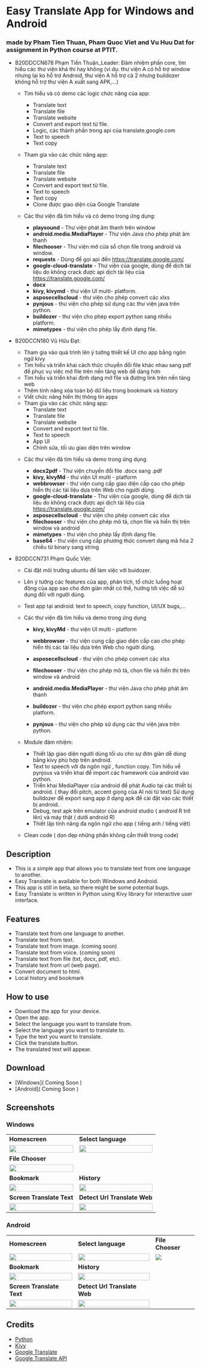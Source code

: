 # Easy Translate App for Windows and Android
### made by Pham Tien Thuan, Pham Quoc Viet and Vu Huu Dat for assignment in Python course at PTIT.
- B20DDCCN678 Phạm Tiến Thuận_Leader: Đảm nhiệm phần core, tìm hiểu các thư viện khả thi hay không (ví dụ: thư viện A có hỗ trợ window nhưng lại ko hỗ trợ Android, thư viện A hỗ trợ cả 2 nhưng buildozer không hỗ trợ thư viện A xuất sang APK,...)
    - Tìm hiểu và có demo các logic chức năng của app:
        * Translate text
        * Translate file
        * Translate website
        * Convert and export text từ file.
        * Logic, các thành phần trong api của translate.google.com
        * Text to speech
        * Text copy
    - Tham gia vào các chức năng app:
        * Translate text
        * Translate file
        * Translate website
        * Convert and export text từ file.
        * Text to speech
        * Text copy
        * Clone được giao diện của Google Translate
 
    - Các thư viện đã tìm hiểu và có demo trong ứng dụng:
        * **playsound** - Thư viện phát âm thanh trên window
        * **android.media.MediaPlayer** - Thư viện Java cho phép phát âm thanh
        * **filechooser** - Thư viện mở cửa sổ chọn file trong android và window.
        * **requests** - Dùng để gọi api đến https://translate.google.com/
        * **google-cloud-translate** - Thư viện của google, dùng để dịch tài liệu do không crack được api dịch tài liệu của https://translate.google.com/      
        * **docx**
        * **kivy, kivymd** - thư viện UI multi- platform.
        * **asposecellscloud** - thư viện cho phép convert các xlxs
        * **pynjous** - thư viện cho phép sử dụng các thư viện java trên python.
        * **buildozer** - thư viện cho phép export python sang nhiều platform.
        * **mimetypes** - thư viện cho phép lấy định dạng file.
        
- B20DCCN180 Vũ Hữu Đạt:
    + Tham gia vào quá trình lên ý tưởng thiết kế UI cho app bằng ngôn ngữ kivy
    + Tìm hiểu và triển khai cách thức chuyển đổi file khác nhau sang pdf để phục vụ việc mở file trên nền tảng web dễ dàng hơn
    + Tìm hiểu và triển khai định dạng mở file và đường link trên nền tảng web
    + Thêm tính năng xóa toàn bộ dữ liệu trong bookmark và history
    + Viết chức năng hiển thị thông tin apps
    - Tham gia vào các chức năng app:
        * Translate text
        * Translate file
        * Translate website
        * Convert and export text từ file.
        * Text to speech
        * App UI
        * Chỉnh sửa, tối ưu giao diện trên window
 
    + Các thư viện đã tìm hiểu và demo trong ứng dụng
    
        * **docx2pdf** - Thư viện chuyển đổi file .docx sang .pdf
        * **kivy, kivyMd** - thư viện UI multi - platform
        * **webbrowser** - thư viện cung cấp giao diện cấp cao cho phép hiển thị các tài liệu dựa trên Web cho người dùng.  
        * **google-cloud-translate** - Thư viện của google, dùng để dịch tài liệu do không crack được api dịch tài liệu của https://translate.google.com/
        * **asposecellscloud** - thư viện cho phép convert các xlsx
        * **filechooser** - thư viện cho phép mô tả, chọn file và hiển thị trên window và android
        * **mimetypes** -  thư viện cho phép lấy định dạng file.
        * **base64** - thư viện cung cấp phương thức convert dạng mã hóa 2 chiều từ binary sang string

- B20DCCN731 Phạm Quốc Việt:
    + Cài đặt môi trường ubuntu để làm việc với buidozer.
    + Lên ý tưởng các features của app, phân tích, tổ chức luồng hoạt động của app sao cho đơn giản nhất có thể, hướng tới việc dễ sử dụng đối với người dùng.
    + Test app tại android: text to speech, copy function, UI/UX bugs,...
    + Các thư viện đã tìm hiểu và demo trong ứng dụng
        * **kivy, kivyMd** - thư viện UI multi - platform
        * **webbrowser** - thư viện cung cấp giao diện cấp cao cho phép hiển thị các tài liệu dựa trên Web cho người dùng.
        * **asposecellscloud** - thư viện cho phép convert các xlsx
 
        * **filechooser** - thư viện cho phép mô tả, chọn file và hiển thị trên window và android
        * **android.media.MediaPlayer** - thư viện Java cho phép phát âm thanh
        * **buildozer** - thư viện cho phép export python sang nhiều platform.
        * **pynjous** - thư viện cho phép sử dụng các thư viện java trên python.
 
 
    + Module đảm nhiệm:
        * Thiết lập giao diện người dùng tối ưu cho sự đơn giản dễ dùng bằng kivy phù hợp trên android.
        * Text to speech với đa ngôn ngữ , function copy.
        Tìm hiểu về pynjous và triển khai để import các framework của android vào python.
        * Triển khai MediaPlayer của android để phát Audio tại các thiết bị android. ( thay đổi pitch, accent giọng của AI nói từ text)
        Sử dụng bulldozer để export sang app ở dạng apk để cài đặt vào các thiết bị android.
        * Debug, test apk trên emulator của android studio ( android R trở lên) và máy thật ( dưới android R)
        * Thiết lập tính năng đa ngôn ngữ cho app ( tiếng anh / tiếng việt)
    + Clean code ( dọn dẹp những phần không cần thiết trong code)
    
## Description
- This is a simple app that allows you to translate text from one language to another.
- Easy Translate is available for both Windows and Android.
- This app is still in beta, so there might be some potential bugs.
- Easy Translate is written in Python using Kivy library for interactive user interface.
## Features
- Translate text from one language to another.
- Translate text from text.
- Translate text from image. (coming soon)
- Translate text from voice. (coming soon)
- Translate text from file (txt, docx, pdf, etc). 
- Translate text from url (web page).
- Convert document to html.
- Local history and bookmark
## How to use
- Download the app for your device.
- Open the app.
- Select the language you want to translate from.
- Select the language you want to translate to.
- Type the text you want to translate.
- Click the translate button.
- The translated text will appear.
## Download
- [Windows]( Coming Soon )
- [Android]( Coming Soon )
## Screenshots
### Windows
<table>
    <tr>
        <td><strong>Homescreen</strong></td>
        <td><strong>Select language</strong></td>
    </tr>
    <tr>
        <td><img src="screenshots/window/windows_home.png" width="100%"></td>
        <td><img src="screenshots/window/windows_search_language.png" width="100%"></td>
    <tr>
        <td><strong>File Chooser</strong></td>
    </tr>
    <tr>
        <td><img src="screenshots/window/windows_file_translate.png" width="100%"></td>
    <tr>
        <td><strong>Bookmark</strong></td>
        <td><strong>History</strong></td>
    </tr>
    <tr>
        <td><img src="screenshots/window/windows_bookmark.png" width="100%"></td>
        <td><img src="screenshots/window/windows_history.png" width="100%"></td>
    </tr>
    <tr>
        <td><strong>Screen Translate Text</strong></td>
        <td><strong>Detect Url Translate Web</strong></td>
    </tr>
    <tr>
        <td><img src="screenshots/window/windows_screen_translate_text.png" width="100%"></td>
         <td><img src="screenshots/window/windows_detect_url_translate.png" width="100%"></td>
    </tr>
</table>

### Android
<table>
    <tr>
        <td><strong>Homescreen</strong></td>
        <td><strong>Select language</strong></td>
        <td><strong>File Chooser</strong></td>
    </tr>
    <tr>
        <td><img src="screenshots/android/android_home.png" width="100%"></td>
        <td><img src="screenshots/android/android_search_language.png" width="100%"></td>
        <td><img src="screenshots/android/android_file_translate.png"></td>
    <tr>
        <td><strong>Bookmark</strong></td>
        <td><strong>History</strong></td>
    </tr>
    <tr>
        <td><img src="screenshots/android/android_bookmark.png" width="100%"></td>
        <td><img src="screenshots/android/android_history.png" width="100%"></td>
    </tr>
    <tr>
        <td><strong>Screen Translate Text</strong></td>
        <td><strong>Detect Url Translate Web</strong></td>
    </tr>
    <tr>
        <td><img src="screenshots/android/android_screen_translate_text.png" width="100%"></td>
         <td><img src="screenshots/android/android_detect_url_translate.png" width="100%"></td>
    </tr>
</table>

## Credits
- [Python](https://www.python.org/)
- [Kivy](https://kivy.org/)
- [Google Translate](https://translate.google.com/)
- [Google Translate API](https://pypi.org/project/googletrans/)
